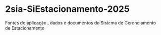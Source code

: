 # 2sia-SiEstacionamento-2025
Fontes de aplicação , dados e documentos do Sistema de Gerenciamento de Estacionamento
